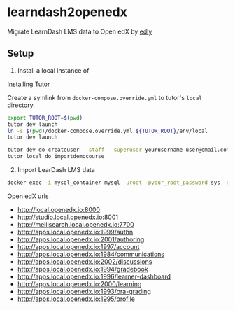 # learndash2openedx

Migrate LearnDash LMS data to Open edX <tutor> by [edly]()

## Setup

1. Install a local instance of <tutor>

[Installing Tutor](https://docs.tutor.edly.io/install.html)

Create a symlink from `docker-compose.override.yml` to tutor's `local` directory.

```sh
export TUTOR_ROOT=$(pwd)
tutor dev launch
ln -s $(pwd)/docker-compose.override.yml ${TUTOR_ROOT}/env/local
tutor dev launch
``````

```sh
tutor dev do createuser --staff --superuser yourusername user@email.com
tutor local do importdemocourse
```

2. Import LearDash LMS data

```sh
docker exec -i mysql_container mysql -uroot -pyour_root_password sys -e 'create database learndash;'
```


Open edX urls

- http://local.openedx.io:8000
- http://studio.local.openedx.io:8001
- http://meilisearch.local.openedx.io:7700
- http://apps.local.openedx.io:1999/authn
- http://apps.local.openedx.io:2001/authoring
- http://apps.local.openedx.io:1997/account
- http://apps.local.openedx.io:1984/communications
- http://apps.local.openedx.io:2002/discussions
- http://apps.local.openedx.io:1994/gradebook
- http://apps.local.openedx.io:1996/learner-dashboard
- http://apps.local.openedx.io:2000/learning
- http://apps.local.openedx.io:1993/ora-grading
- http://apps.local.openedx.io:1995/profile
